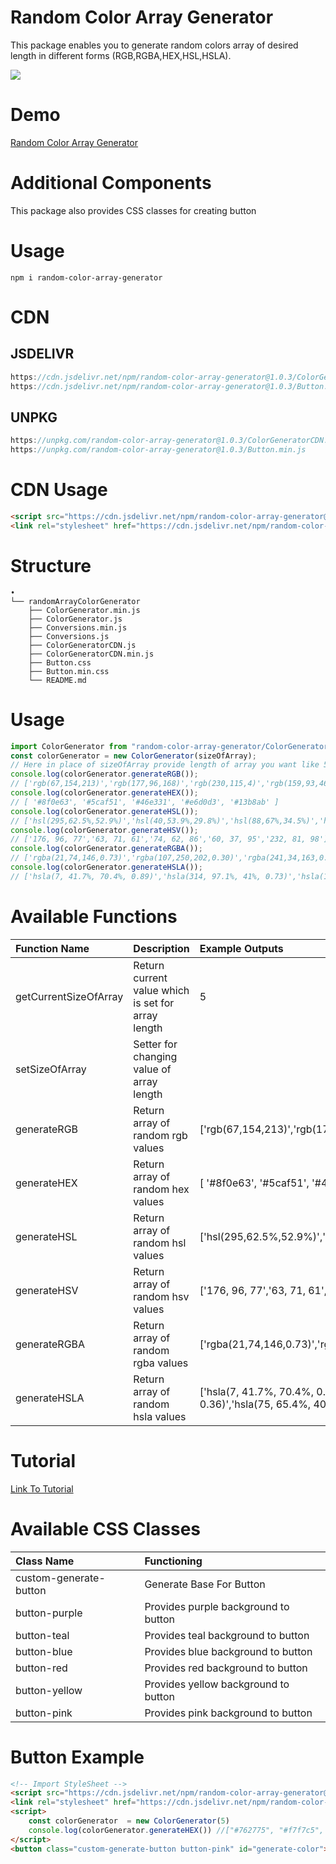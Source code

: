 # Random Color Array Generator

This package enables you to generate random colors array of desired length in different forms (RGB,RGBA,HEX,HSL,HSLA).

[![](https://data.jsdelivr.com/v1/package/npm/random-color-array-generator/badge)](https://www.jsdelivr.com/package/npm/random-color-array-generator)

# Demo
[Random Color Array Generator](https://neeraj15022001.github.io/Random-Color-Array-Generator/)
# Additional Components

This package also provides CSS classes for creating button

# Usage

```console
npm i random-color-array-generator
```

# CDN

## JSDELIVR

```js
https://cdn.jsdelivr.net/npm/random-color-array-generator@1.0.3/ColorGeneratorCDN.min.js
https://cdn.jsdelivr.net/npm/random-color-array-generator@1.0.3/Button.min.css
```

## UNPKG

```js
https://unpkg.com/random-color-array-generator@1.0.3/ColorGeneratorCDN.min.js
https://unpkg.com/random-color-array-generator@1.0.3/Button.min.js
```

# CDN Usage

```html
<script src="https://cdn.jsdelivr.net/npm/random-color-array-generator@1.0.3/ColorGeneratorCDN.min.js"></script>
<link rel="stylesheet" href="https://cdn.jsdelivr.net/npm/random-color-array-generator@1.0.3/Button.min.css">
```

# Structure

```
•
└── randomArrayColorGenerator
    ├── ColorGenerator.min.js
    ├── ColorGenerator.js
    ├── Conversions.min.js
    ├── Conversions.js
    ├── ColorGeneratorCDN.js
    ├── ColorGeneratorCDN.min.js
    ├── Button.css
    ├── Button.min.css
    └── README.md
```

# Usage

```js
import ColorGenerator from "random-color-array-generator/ColorGenerator.min.js";
const colorGenerator = new ColorGenerator(sizeOfArray);
// Here in place of sizeOfArray provide length of array you want like 5
console.log(colorGenerator.generateRGB());
// ['rgb(67,154,213)','rgb(177,96,168)','rgb(230,115,4)','rgb(159,93,46)','rgb(113,177,166)']
console.log(colorGenerator.generateHEX());
// [ '#8f0e63', '#5caf51', '#46e331', '#e6d0d3', '#13b8ab' ]
console.log(colorGenerator.generateHSL());
// ['hsl(295,62.5%,52.9%)','hsl(40,53.9%,29.8%)','hsl(88,67%,34.5%)','hsl(322,79.5%,49.8%)','hsl(90,37.6%,66.7%)']
console.log(colorGenerator.generateHSV());
// ['176, 96, 77','63, 71, 61','74, 62, 86','60, 37, 95','232, 81, 98']
console.log(colorGenerator.generateRGBA());
// ['rgba(21,74,146,0.73)','rgba(107,250,202,0.30)','rgba(241,34,163,0.55)','rgba(114,95,192,0.52)','rgba(213,96,0,0.56)']
console.log(colorGenerator.generateHSLA());
// ['hsla(7, 41.7%, 70.4%, 0.89)','hsla(314, 97.1%, 41%, 0.73)','hsla(115, 75.2%, 42.7%, 0.79)','hsla(145, 47.4%, 41%, 0.36)','hsla(75, 65.4%, 40.8%, 0.46)']
```

# Available Functions

| Function Name         | Description                                        | Example Outputs                                                                                                                                            |
| :-------------------- | :------------------------------------------------- | :--------------------------------------------------------------------------------------------------------------------------------------------------------- |
| getCurrentSizeOfArray | Return current value which is set for array length | 5                                                                                                                                                          |
| setSizeOfArray        | Setter for changing value of array length          |                                                                                                                                                            |
| generateRGB           | Return array of random rgb values                  | ['rgb(67,154,213)','rgb(177,96,168)','rgb(230,115,4)','rgb(159,93,46)','rgb(113,177,166)']                                                                 |
| generateHEX           | Return array of random hex values                  | [ '#8f0e63', '#5caf51', '#46e331', '#e6d0d3', '#13b8ab' ]                                                                                                  |
| generateHSL           | Return array of random hsl values                  | ['hsl(295,62.5%,52.9%)','hsl(40,53.9%,29.8%)','hsl(88,67%,34.5%)','hsl(322,79.5%,49.8%)','hsl(90,37.6%,66.7%)']                                            |
| generateHSV           | Return array of random hsv values                  | ['176, 96, 77','63, 71, 61','74, 62, 86','60, 37, 95','232, 81, 98']                                                                                       |
| generateRGBA          | Return array of random rgba values                 | ['rgba(21,74,146,0.73)','rgba(107,250,202,0.30)','rgba(241,34,163,0.55)','rgba(114,95,192,0.52)','rgba(213,96,0,0.56)']                                    |
| generateHSLA          | Return array of random hsla values                 | ['hsla(7, 41.7%, 70.4%, 0.89)','hsla(314, 97.1%, 41%, 0.73)','hsla(115, 75.2%, 42.7%, 0.79)','hsla(145, 47.4%, 41%, 0.36)','hsla(75, 65.4%, 40.8%, 0.46)'] |

# Tutorial

[Link To Tutorial](https://youtu.be/FLf1aG4MnmY)

# Available CSS Classes

| Class Name             | Functioning                          |
| :--------------------- | :----------------------------------- |
| custom-generate-button | Generate Base For Button             |
| button-purple          | Provides purple background to button |
| button-teal            | Provides teal background to button   |
| button-blue            | Provides blue background to button   |
| button-red             | Provides red background to button    |
| button-yellow          | Provides yellow background to button |
| button-pink            | Provides pink background to button   |

# Button Example

```HTML
<!-- Import StyleSheet -->
<script src="https://cdn.jsdelivr.net/npm/random-color-array-generator@1.0.3/ColorGeneratorCDN.min.js"></script>
<link rel="stylesheet" href="https://cdn.jsdelivr.net/npm/random-color-array-generator@1.0.3/Button.min.css">
<script>
    const colorGenerator  = new ColorGenerator(5)
    console.log(colorGenerator.generateHEX()) //["#762775", "#f7f7c5", "#9f4cfa", "#94726d", "#2db4af"]
</script>
<button class="custom-generate-button button-pink" id="generate-color">This is custom generate button</button>
```
